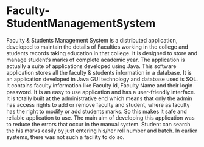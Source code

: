 # Faculty-StudentManagementSystem
Faculty &amp; Students Management System is a distributed application, developed to maintain the details of Faculties working in the college and students records taking education in that college. It is designed to store and manage student’s marks of complete academic year. The application is actually a suite of applications developed using Java.  This software application stores all the faculty &amp; students information in a database. It is an application developed in Java GUI technology and database used is SQL. It contains faculty information like Faculty id, Faculty Name and their login password. It is an easy to use application and has a user-friendly interface. It is totally built at the administrative end which means that only the admin has access rights to add or remove faculty and student, where as faculty has the right to modify or add students marks. So this makes it safe and reliable application to use. The main aim of developing this application was to reduce the errors that occur in the manual system. Student can search the his marks easily by just entering his/her roll number and batch. In earlier systems, there was not such a facility to do so.
